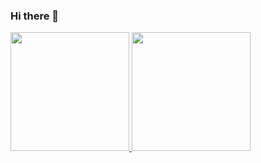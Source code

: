 ### Hi there 👋

<!--
**renatojmsantos/renatojmsantos** is a ✨ _special_ ✨ repository because its `README.md` (this file) appears on your GitHub profile.

Here are some ideas to get you started:

- 🔭 I’m currently working on ...
- 🌱 I’m currently learning ...
- 👯 I’m looking to collaborate on ...
- 🤔 I’m looking for help with ...
- 💬 Ask me about ...
- 📫 How to reach me: ...
- 😄 Pronouns: ...
- ⚡ Fun fact: ...

📫 How to reach me: renatojmsantos@gmail.com
-->


 <div>
  <a href="https://github.com/renatojmsantos">
  <img height="190em" src="https://github-readme-stats.vercel.app/api?username=renatojmsantos&show_icons=true&theme=algolia&include_all_commits=true&count_private=true"/>
  <img height="190em" src="https://github-readme-stats.vercel.app/api/top-langs/?username=renatojmsantos&layout=compact&langs_count=6&theme=algolia"/>
 
</div>

